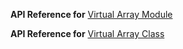 **API Reference for** [Virtual Array Module](https://docs.nativescript.org/api-reference/modules/_data_virtual_array_)

**API Reference for** [Virtual Array Class](https://docs.nativescript.org/api-reference/classes/_data_virtual_array_.virtualarray)